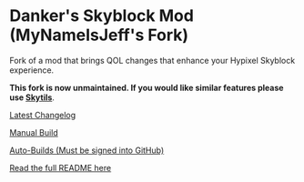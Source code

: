 # Danker's Skyblock Mod (MyNameIsJeff's Fork)
Fork of a mod that brings QOL changes that enhance your Hypixel Skyblock experience.

**This fork is now unmaintained. If you would like similar features please use [Skytils](https://github.com/Skytils/SkytilsMod/)**.

[Latest Changelog](https://github.com/bowser0000/SkyblockMod/pull/62)

[Manual Build](https://github.com/My-Name-Is-Jeff/SkyblockMod/releases/tag/v1.8.5-beta8)

[Auto-Builds (Must be signed into GitHub)](https://github.com/My-Name-Is-Jeff/SkyblockMod/actions?query=is%3Asuccess+workflow%3A%22Compile+Beta+Mod%22)

[Read the full README here](https://github.com/My-Name-Is-Jeff/SkyblockMod/blob/development/README.md)
